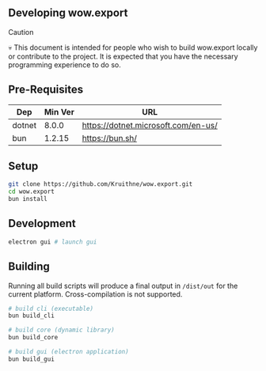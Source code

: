 ## Developing wow.export

> [!CAUTION]
> 💀 This document is intended for people who wish to build wow.export locally or contribute to the project. It is expected that you have the necessary programming experience to do so.

## Pre-Requisites

| Dep | Min Ver | URL |
| --- | --- | --- |
| dotnet | 8.0.0 | https://dotnet.microsoft.com/en-us/ |
| bun | 1.2.15 | https://bun.sh/ |

## Setup

```bash
git clone https://github.com/Kruithne/wow.export.git
cd wow.export
bun install
```

## Development

```bash
electron gui # launch gui
```

## Building

Running all build scripts will produce a final output in `/dist/out` for the current platform. Cross-compilation is not supported.

```bash
# build cli (executable)
bun build_cli

# build core (dynamic library)
bun build_core

# build gui (electron application)
bun build_gui
```